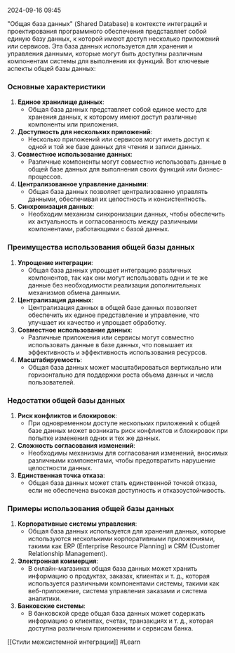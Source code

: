  2024-09-16 09:45


"Общая база данных" (Shared Database) в контексте интеграций и проектирования программного обеспечения представляет собой единую базу данных, к которой имеют доступ несколько приложений или сервисов. Эта база данных используется для хранения и управления данными, которые могут быть доступны различным компонентам системы для выполнения их функций. Вот ключевые аспекты общей базы данных:

### **Основные характеристики**

1. **Единое хранилище данных**:
    - Общая база данных представляет собой единое место для хранения данных, к которому имеют доступ различные компоненты или приложения.
2. **Доступность для нескольких приложений**:
    - Несколько приложений или сервисов могут иметь доступ к одной и той же базе данных для чтения и записи данных.
3. **Совместное использование данных**:
    - Различные компоненты могут совместно использовать данные в общей базе данных для выполнения своих функций или бизнес-процессов.
4. **Централизованное управление данными**:
    - Общая база данных позволяет централизованно управлять данными, обеспечивая их целостность и консистентность.
5. **Синхронизация данных**:
    - Необходим механизм синхронизации данных, чтобы обеспечить их актуальность и согласованность между различными компонентами, работающими с базой данных.

### **Преимущества использования общей базы данных**

1. **Упрощение интеграции**:
    - Общая база данных упрощает интеграцию различных компонентов, так как они могут использовать одни и те же данные без необходимости реализации дополнительных механизмов обмена данными.
2. **Централизация данных**:
    - Централизация данных в общей базе данных позволяет обеспечить их единое представление и управление, что улучшает их качество и упрощает обработку.
3. **Совместное использование данных**:
    - Различные приложения или сервисы могут совместно использовать данные в базе данных, что повышает их эффективность и эффективность использования ресурсов.
4. **Масштабируемость**:
    - Общая база данных может масштабироваться вертикально или горизонтально для поддержки роста объема данных и числа пользователей.

### **Недостатки общей базы данных**

1. **Риск конфликтов и блокировок**:
    - При одновременном доступе нескольких приложений к общей базе данных может возникать риск конфликтов и блокировок при попытке изменения одних и тех же данных.
2. **Сложность согласования изменений**:
    - Необходимы механизмы для согласования изменений, вносимых различными компонентами, чтобы предотвратить нарушение целостности данных.
3. **Единственная точка отказа**:
    - Общая база данных может стать единственной точкой отказа, если не обеспечена высокая доступность и отказоустойчивость.

### **Примеры использования общей базы данных**

1. **Корпоративные системы управления**:
    - Общая база данных используется для хранения данных, которые используются несколькими корпоративными приложениями, такими как ERP (Enterprise Resource Planning) и CRM (Customer Relationship Management).
2. **Электронная коммерция**:
    - В онлайн-магазинах общая база данных может хранить информацию о продуктах, заказах, клиентах и т. д., которая используется различными компонентами системы, такими как веб-приложение, система управления заказами и система аналитики.
3. **Банковские системы**:
    - В банковской среде общая база данных может содержать информацию о клиентах, счетах, транзакциях и т. д., которая доступна различным приложениям и сервисам банка.


[[Стили межсистемной интеграции]]
#Learn
